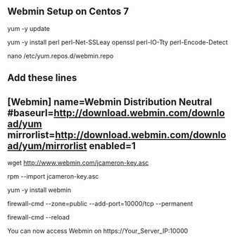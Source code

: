 Webmin Setup on Centos 7
------------------------

yum -y update

yum -y install perl perl-Net-SSLeay openssl perl-IO-Tty perl-Encode-Detect

nano /etc/yum.repos.d/webmin.repo

Add these lines
-----
[Webmin]
name=Webmin Distribution Neutral
#baseurl=http://download.webmin.com/download/yum
mirrorlist=http://download.webmin.com/download/yum/mirrorlist
enabled=1
-----

wget http://www.webmin.com/jcameron-key.asc

rpm --import jcameron-key.asc

yum -y install webmin

firewall-cmd --zone=public --add-port=10000/tcp --permanent

firewall-cmd --reload

You can now access Webmin on https://Your_Server_IP:10000
